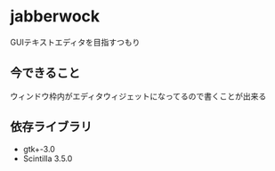 jabberwock
==========

GUIテキストエディタを目指すつもり

## 今できること

ウィンドウ枠内がエディタウィジェットになってるので書くことが出来る

## 依存ライブラリ

* gtk+-3.0
* Scintilla 3.5.0
